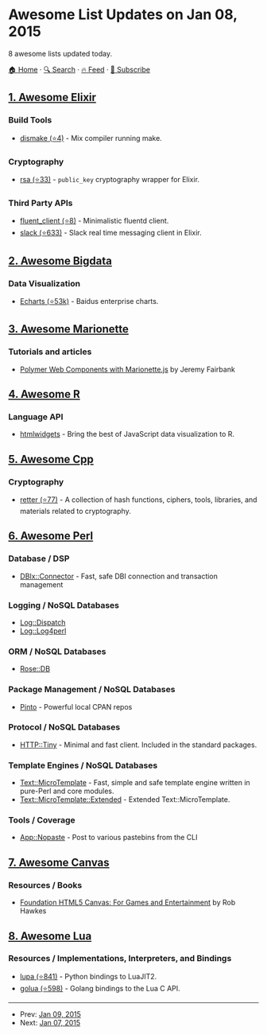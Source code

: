 # Awesome List Updates on Jan 08, 2015

8 awesome lists updated today.

[🏠 Home](/README.md) · [🔍 Search](https://www.trackawesomelist.com/search/) · [🔥 Feed](https://www.trackawesomelist.com/rss.xml) · [📮 Subscribe](https://trackawesomelist.us17.list-manage.com/subscribe?u=d2f0117aa829c83a63ec63c2f&id=36a103854c)



## [1. Awesome Elixir](/content/h4cc/awesome-elixir/README.md)

### Build Tools

*   [dismake (⭐4)](https://github.com/jarednorman/dismake) - Mix compiler running make.

### Cryptography

*   [rsa (⭐33)](https://github.com/trapped/elixir-rsa) - `public_key` cryptography wrapper for Elixir.

### Third Party APIs

*   [fluent\_client (⭐8)](https://github.com/trustatom-oss/elixir-fluent-client) - Minimalistic fluentd client.
*   [slack (⭐633)](https://github.com/BlakeWilliams/Elixir-Slack) - Slack real time messaging client in Elixir.

## [2. Awesome Bigdata](/content/newTendermint/awesome-bigdata/README.md)

### Data Visualization

*   [Echarts (⭐53k)](https://github.com/ecomfe/echarts) - Baidus enterprise charts.

## [3. Awesome Marionette](/content/sadcitizen/awesome-marionette/README.md)

### Tutorials and articles

*   [Polymer Web Components with Marionette.js](http://blog.jeremyfairbank.com/javascript/polymer-web-components-with-marionette-js/) by Jeremy Fairbank

## [4. Awesome R](/content/qinwf/awesome-R/README.md)

### Language API

*   [htmlwidgets](http://www.htmlwidgets.org/) - Bring the best of JavaScript data visualization to R.

## [5. Awesome Cpp](/content/fffaraz/awesome-cpp/README.md)

### Cryptography

*   [retter (⭐77)](https://github.com/MaciejCzyzewski/retter) - A collection of hash functions, ciphers, tools, libraries, and materials related to cryptography.

## [6. Awesome Perl](/content/hachiojipm/awesome-perl/README.md)

### Database / DSP

*   [DBIx::Connector](https://metacpan.org/pod/DBIx::Connector) - Fast, safe DBI connection and transaction management

### Logging / NoSQL Databases

*   [Log::Dispatch](https://metacpan.org/pod/Log::Dispatch)
*   [Log::Log4perl](https://metacpan.org/pod/Log::Log4perl)

### ORM / NoSQL Databases

*   [Rose::DB](https://metacpan.org/pod/Rose::DB)

### Package Management / NoSQL Databases

*   [Pinto](https://metacpan.org/pod/Pinto) - Powerful local CPAN repos

### Protocol / NoSQL Databases

*   [HTTP::Tiny](https://metacpan.org/pod/HTTP::Tiny) - Minimal and fast client. Included in the standard packages.

### Template Engines / NoSQL Databases

*   [Text::MicroTemplate](https://metacpan.org/pod/Text::MicroTemplate) - Fast, simple and safe template engine written in pure-Perl and core modules.
*   [Text::MicroTemplate::Extended](https://metacpan.org/pod/Text::MicroTemplate::Extended) - Extended Text::MicroTemplate.

### Tools / Coverage

*   [App::Nopaste](https://metacpan.org/pod/App::Nopaste) - Post to various pastebins from the CLI

## [7. Awesome Canvas](/content/raphamorim/awesome-canvas/README.md)

### Resources / Books

*   [Foundation HTML5 Canvas: For Games and Entertainment](http://www.amazon.com/gp/product/1430232919/ref=as_li_qf_sp_asin_il_tl?ie=UTF8\&tag=rawkes-20\&linkCode=as2\&camp=1789\&creative=9325\&creativeASIN=1430232919) by Rob Hawkes

## [8. Awesome Lua](/content/LewisJEllis/awesome-lua/README.md)

### Resources / Implementations, Interpreters, and Bindings

*   [lupa (⭐841)](https://github.com/scoder/lupa) - Python bindings to LuaJIT2.
*   [golua (⭐598)](https://github.com/aarzilli/golua) - Golang bindings to the Lua C API.

---

- Prev: [Jan 09, 2015](/content/2015/01/09/README.md)
- Next: [Jan 07, 2015](/content/2015/01/07/README.md)
